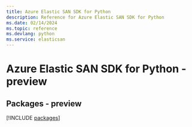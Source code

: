 ```yaml
---
title: Azure Elastic SAN SDK for Python
description: Reference for Azure Elastic SAN SDK for Python
ms.date: 02/14/2024
ms.topic: reference
ms.devlang: python
ms.service: elasticsan
---
```

# Azure Elastic SAN SDK for Python - preview
## Packages - preview
[!INCLUDE [packages](elastic-san-index.md)]